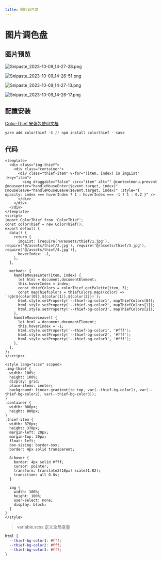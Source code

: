 ```yaml
---
title: 图片调色盘
---
```


# 图片调色盘

## 图片预览

![Snipaste_2023-10-09_14-27-28.png](https://s2.loli.net/2023/10/09/odsPRVYaGJz6pkh.png)

![Snipaste_2023-10-09_14-26-51.png](https://s2.loli.net/2023/10/09/VZphDFrnSgxXoBe.png)

![Snipaste_2023-10-09_14-27-13.png](https://s2.loli.net/2023/10/09/nwKg9iPC64MkTXl.png)

![Snipaste_2023-10-09_14-26-17.png](https://s2.loli.net/2023/10/09/6BJg8HnIfaQGhVW.png)

## 配置安装

[Color-Thief 安装包使用文档](https://lokeshdhakar.com/projects/color-thief)

```powershell
yarn add colorthief -S // npm install colorthief --save
```

## 代码

```vue
<template>
  <div class="img-thief">
    <div class="container">
      <div class="thief-item" v-for="(item, index) in imgList" :key="item">
        <img draggable="false" :src="item" alt="" @contextmenu.prevent @mouseenter="handleMouseEnter($event.target, index)" @mouseleave="handleMouseLeave($event.target, index)" :style="{ opacity: index === hoverIndex ? 1 : hoverIndex === -1 ? 1 : 0.2 }" />
      </div>
    </div>
  </div>
</template>
<script>
import ColorThief from 'ColorThief';
const colorThief = new ColorThief();
export default {
  data() {
    return {
      imgList: [require('@/assets/thief/1.jpg'), require('@/assets/thief/2.jpg'), require('@/assets/thief/3.jpg'), require('@/assets/thief/4.jpg')],
      hoverIndex: -1,
    };
  },

  methods: {
    handleMouseEnter(item, index) {
      let html = document.documentElement;
      this.hoverIndex = index;
      const thiefColors = colorThief.getPalette(item, 3);
      const mapThiefColors = thiefColors.map((color) => `rgb(${color[0]},${color[1]},${color[2]})`);
      html.style.setProperty('--thief-bg-color1', mapThiefColors[0]);
      html.style.setProperty('--thief-bg-color2', mapThiefColors[1]);
      html.style.setProperty('--thief-bg-color3', mapThiefColors[2]);
    },
    handleMouseLeave() {
      let html = document.documentElement;
      this.hoverIndex = -1;
      html.style.setProperty('--thief-bg-color1', '#fff');
      html.style.setProperty('--thief-bg-color2', '#fff');
      html.style.setProperty('--thief-bg-color3', '#fff');
    },
  },
};
</script>

<style lang="scss" scoped>
.img-thief {
  width: 100%;
  height: 100%;
  display: grid;
  place-items: center;
  background: linear-gradient(to top, var(--thief-bg-color1), var(--thief-bg-color2), var(--thief-bg-color3));
}
.container {
  width: 800px;
  height: 800px;
}
.thief-item {
  width: 370px;
  height: 370px;
  margin-left: 20px;
  margin-top: 20px;
  float: left;
  box-sizing: border-box;
  border: 4px solid transparent;

  &:hover {
    border: 4px solid #fff;
    cursor: pointer;
    transform: translateZ(10px) scale(1.02);
    transition: all 0.8s;
  }

  img {
    width: 100%;
    height: 100%;
    user-select: none;
    display: block;
  }
}
</style>
```

> variable.scss 定义全局变量

```scss
html {
  --thief-bg-color1: #fff;
  --thief-bg-color2: #fff;
  --thief-bg-color3: #fff;
}
```
